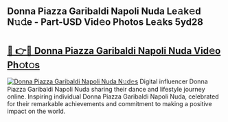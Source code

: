 ## Donna Piazza Garibaldi Napoli Nuda Le𝚊k𝚎d N𝚞𝚍e - Part-USD Vid𝚎o Photos Le𝚊ks 5yd28

# <h2><a href="http://fbebjr.evod.top/?m=Donna+Piazza+Garibaldi+Napoli+Nuda">🔗 👉🔴 Donna Piazza Garibaldi Napoli Nuda Vid𝚎o Ph𝚘t𝚘s</a></h2>

[![Donna Piazza Garibaldi Napoli Nuda N𝚞d𝚎s](https://i.imgur.com/8V9OHl7.gif)](http://fbebjr.evod.top/?m=Donna+Piazza+Garibaldi+Napoli+Nuda)
Digital influencer Donna Piazza Garibaldi Napoli Nuda sharing their dance and lifestyle journey online. Inspiring individual Donna Piazza Garibaldi Napoli Nuda, celebrated for their remarkable achievements and commitment to making a positive impact on the world. 
